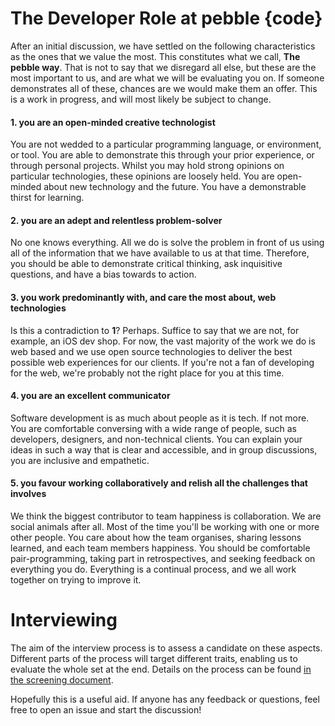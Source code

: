 # The Developer Role at pebble {code}

After an initial discussion, we have settled on the following characteristics as the ones that we value the most. This constitutes what we call, **The pebble way**. That is not to say that we disregard all else, but these are the most important to us, and are what we will be evaluating you on. If someone demonstrates all of these, chances are we would make them an offer. This is a work in progress, and will most likely be subject to change.

#### 1. you are an open-minded creative technologist

You are not wedded to a particular programming language, or environment, or tool. You are able to demonstrate this through your prior experience, or through personal projects. Whilst you may hold strong opinions on particular technologies, these opinions are loosely held. You are open-minded about new technology and the future. You have a demonstrable thirst for learning.

#### 2. you are an adept and relentless problem-solver

No one knows everything. All we do is solve the problem in front of us using all of the information that we have available to us at that time. Therefore, you should be able to demonstrate critical thinking, ask inquisitive questions, and have a bias towards to action.

#### 3. you work predominantly with, and care the most about, web technologies

Is this a contradiction to **1**? Perhaps. Suffice to say that we are not, for example, an iOS dev shop. For now, the vast majority of the work we do is web based and we use open source technologies to deliver the best possible web experiences for our clients. If you're not a fan of developing for the web, we're probably not the right place for you at this time.

#### 4. you are an excellent communicator

Software development is as much about people as it is tech. If not more. You are comfortable conversing with a wide range of people, such as developers, designers, and non-technical clients. You can explain your ideas in such a way that is clear and accessible, and in group discussions, you are inclusive and empathetic.

#### 5. you favour working collaboratively and relish all the challenges that involves

We think the biggest contributor to team happiness is collaboration. We are social animals after all. Most of the time you'll be working with one or more other people. You care about how the team organises, sharing lessons learned, and each team members happiness. You should be comfortable pair-programming, taking part in retrospectives, and seeking feedback on everything you do. Everything is a continual process, and we all work together on trying to improve it.

# Interviewing

The aim of the interview process is to assess a candidate on these aspects. Different parts of the process will target different traits, enabling us to evaluate the whole set at the end. Details on the process can be found [in the screening document](https://github.com/pebblecode/pebble-handbook/blob/master/great-people/hiring-great-talent/developer/process/01-screening-candidates.md).

Hopefully this is a useful aid. If anyone has any feedback or questions, feel free to open an issue and start the discussion!
